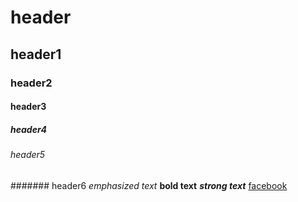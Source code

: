 # header
## header1
### header2
#### header3
##### header4
###### header5
####### header6
*emphasized text*
**bold text**
***strong text***
[facebook](www.facebook.com)
